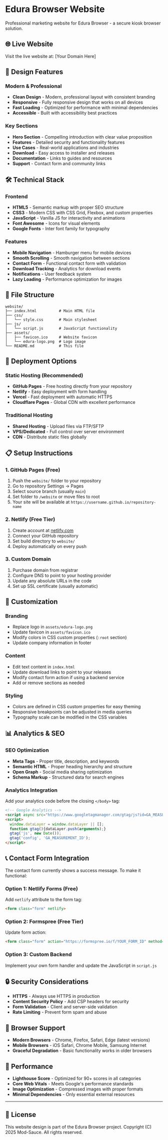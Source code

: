 # Edura Browser Website

Professional marketing website for Edura Browser - a secure kiosk browser solution.

## 🌐 Live Website

Visit the live website at: [Your Domain Here]

## 🎨 Design Features

### Modern & Professional
- **Clean Design** - Modern, professional layout with consistent branding
- **Responsive** - Fully responsive design that works on all devices
- **Fast Loading** - Optimized for performance with minimal dependencies
- **Accessible** - Built with accessibility best practices

### Key Sections
- **Hero Section** - Compelling introduction with clear value proposition
- **Features** - Detailed security and functionality features
- **Use Cases** - Real-world applications and industries
- **Download** - Easy access to installer and releases
- **Documentation** - Links to guides and resources
- **Support** - Contact form and community links

## 🛠️ Technical Stack

### Frontend
- **HTML5** - Semantic markup with proper SEO structure
- **CSS3** - Modern CSS with CSS Grid, Flexbox, and custom properties
- **JavaScript** - Vanilla JS for interactivity and animations
- **Font Awesome** - Icons for visual elements
- **Google Fonts** - Inter font family for typography

### Features
- **Mobile Navigation** - Hamburger menu for mobile devices
- **Smooth Scrolling** - Smooth navigation between sections
- **Contact Form** - Functional contact form with validation
- **Download Tracking** - Analytics for download events
- **Notifications** - User feedback system
- **Lazy Loading** - Performance optimization for images

## 📁 File Structure

```
website/
├── index.html          # Main HTML file
├── css/
│   └── style.css       # Main stylesheet
├── js/
│   └── script.js       # JavaScript functionality
├── assets/
│   ├── favicon.ico     # Website favicon
│   └── edura-logo.png  # Logo image
└── README.md           # This file
```

## 🚀 Deployment Options

### Static Hosting (Recommended)
- **GitHub Pages** - Free hosting directly from your repository
- **Netlify** - Easy deployment with form handling
- **Vercel** - Fast deployment with automatic HTTPS
- **Cloudflare Pages** - Global CDN with excellent performance

### Traditional Hosting
- **Shared Hosting** - Upload files via FTP/SFTP
- **VPS/Dedicated** - Full control over server environment
- **CDN** - Distribute static files globally

## 📋 Setup Instructions

### 1. GitHub Pages (Free)
1. Push the `website/` folder to your repository
2. Go to repository Settings → Pages
3. Select source branch (usually `main`)
4. Set folder to `/website` or move files to root
5. Your site will be available at `https://username.github.io/repository-name`

### 2. Netlify (Free Tier)
1. Create account at [netlify.com](https://netlify.com)
2. Connect your GitHub repository
3. Set build directory to `website/`
4. Deploy automatically on every push

### 3. Custom Domain
1. Purchase domain from registrar
2. Configure DNS to point to your hosting provider
3. Update any absolute URLs in the code
4. Set up SSL certificate (usually automatic)

## 🔧 Customization

### Branding
- Replace logo in `assets/edura-logo.png`
- Update favicon in `assets/favicon.ico`
- Modify colors in CSS custom properties (`:root` section)
- Update company information in footer

### Content
- Edit text content in `index.html`
- Update download links to point to your releases
- Modify contact form action if using a backend service
- Add or remove sections as needed

### Styling
- Colors are defined in CSS custom properties for easy theming
- Responsive breakpoints can be adjusted in media queries
- Typography scale can be modified in the CSS variables

## 📊 Analytics & SEO

### SEO Optimization
- **Meta Tags** - Proper title, description, and keywords
- **Semantic HTML** - Proper heading hierarchy and structure
- **Open Graph** - Social media sharing optimization
- **Schema Markup** - Structured data for search engines

### Analytics Integration
Add your analytics code before the closing `</body>` tag:

```html
<!-- Google Analytics -->
<script async src="https://www.googletagmanager.com/gtag/js?id=GA_MEASUREMENT_ID"></script>
<script>
  window.dataLayer = window.dataLayer || [];
  function gtag(){dataLayer.push(arguments);}
  gtag('js', new Date());
  gtag('config', 'GA_MEASUREMENT_ID');
</script>
```

## 📞 Contact Form Integration

The contact form currently shows a success message. To make it functional:

### Option 1: Netlify Forms (Free)
Add `netlify` attribute to the form tag:
```html
<form class="form" netlify>
```

### Option 2: Formspree (Free Tier)
Update form action:
```html
<form class="form" action="https://formspree.io/f/YOUR_FORM_ID" method="POST">
```

### Option 3: Custom Backend
Implement your own form handler and update the JavaScript in `script.js`

## 🔒 Security Considerations

- **HTTPS** - Always use HTTPS in production
- **Content Security Policy** - Add CSP headers for security
- **Form Validation** - Client and server-side validation
- **Rate Limiting** - Prevent form spam and abuse

## 📱 Browser Support

- **Modern Browsers** - Chrome, Firefox, Safari, Edge (latest versions)
- **Mobile Browsers** - iOS Safari, Chrome Mobile, Samsung Internet
- **Graceful Degradation** - Basic functionality works in older browsers

## 🎯 Performance

- **Lighthouse Score** - Optimized for 90+ scores in all categories
- **Core Web Vitals** - Meets Google's performance standards
- **Image Optimization** - Compressed images with proper formats
- **Minimal Dependencies** - Only essential external resources

---

## 📄 License

This website design is part of the Edura Browser project.
Copyright (C) 2025 Mod-Sauce. All rights reserved.
